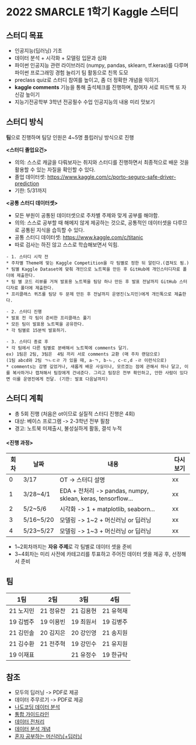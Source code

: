 ﻿# 2022 SMARCLE 1학기 Kaggle 스터디

## 스터디 목표
 * 인공지능(딥러닝) 기초
 * 데이터 분석 + 시각화 + 모델링 입문과 심화
 * 파이썬 인공지능 관련 라이브러리 (numpy, pandas, sklearn, tf.keras)를 다루며 파이썬 프로그래밍 경험 늘리기
팀 활동으로 친목 도모
 * preclass quiz로 스터디 참여를 높이고, 좀 더 정확한 개념을 익히기. 
 * **kaggle comments** 기능을 통해 출석체크를 진행하며, 참여자 서로  피드백 또 자신감 높이기
 * 지능기전공학부 3학년 전공필수 수업 인공지능의 내용 미리 맛보기

## 스터디 방식
**팀**으로 진행하며 팀당 인원은 4~5명 플립러닝 방식으로 진행

**<스터디 졸업요건>**
* 의의: 스스로 캐글을 다뤄보자는 취지와 스터디를 진행하면서 최종적으로 배운 것을 활용할 수 있는 자질을 확인할 수 있다. 
* 졸업 데이터셋: https://www.kaggle.com/c/porto-seguro-safe-driver-prediction
* 기한: 5/31까지

**<공통 스터디 데이터셋>**
* 모든 부원이 공통된 데이터셋으로 주차별 주제와 맞게 공부를 해야함.
* 의의: 스스로 공부할 때 해메지 않게 제공하는 것으로, 공통적인 데이터셋을 다루므로 공통된 지식을 습득할 수 있다.
* 공통 스터디 데이터셋: https://www.kaggle.com/c/titanic
* 따로 검사는 하진 않고 스스로 학습해보면서 익힘.

```
- 1. 스터디 시작 전
* 주차별 Theme에 맞는 Kaggle Competition을 각 팀별로 정한 뒤 알린다.(겹쳐도 됨.) 
* 팀별 Kaggle Dataset에 맞춰 개인으로 노트북을 만든 후 GitHub에 개인스터디자료 폴더에 제출한다.
* 팀 별 코드 리뷰를 거쳐 발표용 노트북을 팀당 하나 만든 후 발표 전날까지 GitHub 스터디자료 폴더에 제출한다.
* 프리클래스 퀴즈를 팀당 두 문제 만든 후 전날까지 운영진(노지민)에게 개인톡으로 제춣한다.

- 2. 스터디 진행
* 발표 전 각 팀이 준비한 프리클래스 풀기
* 모든 팀이 발표용 노트북을 공유한다.
* 각 팀별로 15분씩 발표하기.

- 3. 스터디 종료 후
* 각 팀에서 다른 팀별로 분배해서 노트북에 comments 달기.
ex) 1팀은 2팀, 3팀은  4팀 끼리 서로 comments 교환 (매 주차 랜덤으로) 
(1팀 abcd와 2팀 ㄱㄴㄷㄹ 가 있을 때, a-ㄱ, b-ㄴ, c-ㄷ,d -ㄹ 이런식으로)
* comments는 감명 깊었거나, 새롭게 배운 사실이나, 모르겠는 점에 관해서 하나 달고, 이를 복사하거나 캡쳐해서 팀장에게 건네준다. 그리고 팀장은 전부 확인하고, 안한 사람이 있다면 이를 운영진에게 전달. (기한: 발표 다음날까지)
```

## 스터디 계획
* 총 5회 진행 (처음은 ot이므로 실질적 스터디 진행은 4회)
* 대상: 베이스 프로그램 -> 2-3학년 전부 필참
* 경고: 노트북 미제출시, 불성실하게 활동, 결석 누적

#### <진행 과정>
| 회차 | 날짜 | 내용 | 다시보기 |
| --- | --- | --- | --- |
| 0 | 3/17 | OT -> 스터디 설명 | xx |
| 1 | 3/28~4/1 | EDA + 전처리 -> pandas, numpy, sklean, keras, tensorflow... | xx |
| 2 | 5/2~5/6 | 시각화 -> 1 + matplotlib, seaborn... | xx |
| 3 | 5/16~5/20 | 모델링 -> 1~2 + 머신러닝 or 딥러닝 | xx |
| 4 | 5/23~5/27 | 모델링 -> 1~3 + 머신러닝 or 딥러닝 | xx |

* 1~2회차까지는 **자유 주제**로 각 팀별로 데이터 셋을 준비
* 3~4회차는 미리 사전에 카테고리를 투표하고 주어진 데이터 셋을 제공 후, 선정해서 준비


## 팀
| 1팀 | 2팀 | 3팀 | 4팀 |
|:---:|:---:|:---:|:---:|
|21 노지민|21 정유찬|21 김용현|21 유혁재|
|19 김범주|19 이용빈|19 최원서|19 김병주|
|21 김민솔|20 김지은|20 강인영|21 송지원|
|21 김수환|21 전주혁|19 강민수|21 유지원|
|19 이재표|  |21 유정수|19 한규탁|


## 참조
* 모두의 딥러닝 -> PDF로 제공
* 데이터 주무르기 -> PDF로 제공
* [나도코딩 데이터 분석](https://youtu.be/PjhlUzp_cU0)
* [통합 가이드라인](https://kaggle-kr.tistory.com/32)
* [데이터 전처리](https://www.kaggle.com/kwonyoung234/for-beginner)
* [데이터 분석 개념](https://www.youtube.com/watch?v=PjhlUzp_cU0)
* [혼자 공부하는 머신러닝+딥러닝](https://youtu.be/J6wehCO_c58)



